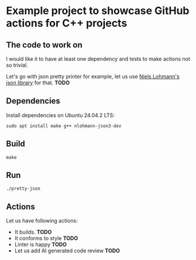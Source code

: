 # Example project to showcase GitHub actions for C++ projects

## The code to work on

I would like it to have at least one dependency and tests to make actions not so trivial.

Let's go with json pretty printer for example, let us use [Niels Lohmann's json library][json]
for that. **TODO**

[json]: https://github.com/nlohmann/json

## Dependencies

Install dependencies on Ubuntu 24.04.2 LTS:

```
sudo apt install make g++ nlohmann-json3-dev
```

## Build

```
make
```

## Run

```
./pretty-json
```

## Actions

Let us have following actions:

* It builds. **TODO**
* It conforms to style **TODO**
* Linter is happy **TODO**
* Let us add AI generated code review **TODO**
